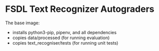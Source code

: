 # FSDL Text Recognizer Autograders

The base image:
- installs python3-pip, pipenv, and all dependencies
- copies data/processed (for running evaluation)
- copies text_recogniser/tests (for running unit tests)
